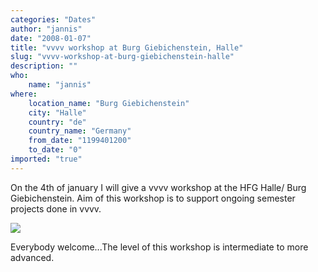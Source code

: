 ```yaml
---
categories: "Dates"
author: "jannis"
date: "2008-01-07"
title: "vvvv workshop at Burg Giebichenstein, Halle"
slug: "vvvv-workshop-at-burg-giebichenstein-halle"
description: ""
who: 
    name: "jannis"
where: 
    location_name: "Burg Giebichenstein"
    city: "Halle"
    country: "de"
    country_name: "Germany"
    from_date: "1199401200"
    to_date: "0"
imported: "true"
---
```



On the 4th of january I will give a vvvv workshop at the HFG Halle/ Burg Giebichenstein. Aim of this workshop is to support ongoing semester projects done in vvvv.

![](jannis_coral.jpg)

Everybody welcome...The level of this workshop is intermediate to more advanced.